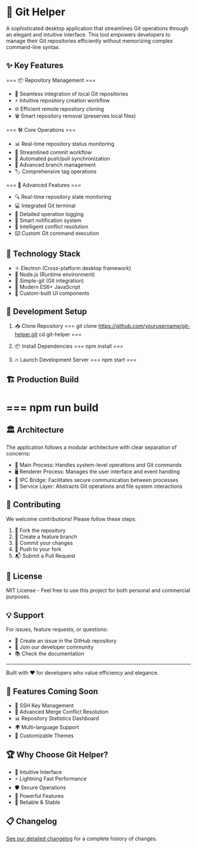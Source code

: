 # 🚀 Git Helper

A sophisticated desktop application that streamlines Git operations through an elegant and intuitive interface. This tool empowers developers to manage their Git repositories efficiently without memorizing complex command-line syntax.

## ✨ Key Features

=== 📦 Repository Management ===
- 🔄 Seamless integration of local Git repositories
- ⚡ Intuitive repository creation workflow
- 🌐 Efficient remote repository cloning
- 🗑️ Smart repository removal (preserves local files)

=== 🛠️ Core Operations ===
- 📊 Real-time repository status monitoring
- 💫 Streamlined commit workflow
- 🔄 Automated push/pull synchronization
- 🌿 Advanced branch management
- 🏷️ Comprehensive tag operations

=== 🎯 Advanced Features ===
- 🔍 Real-time repository state monitoring
- 💻 Integrated Git terminal
- 📝 Detailed operation logging
- 🔔 Smart notification system
- 🔧 Intelligent conflict resolution
- ⌨️ Custom Git command execution

## 🔧 Technology Stack
- ⚛️ Electron (Cross-platform desktop framework)
- 💚 Node.js (Runtime environment)
- 🔗 Simple-git (Git integration)
- 🌟 Modern ES6+ JavaScript
- 🎨 Custom-built UI components

## 🚀 Development Setup

1. 📥 Clone Repository
===
git clone https://github.com/yourusername/git-helper.git
cd git-helper
===

2. 📦 Install Dependencies
===
npm install
===

3. 🔥 Launch Development Server
===
npm start
===

## 🏗️ Production Build
===
npm run build
===

## 🏛️ Architecture

The application follows a modular architecture with clear separation of concerns:
- 🎯 Main Process: Handles system-level operations and Git commands
- 🖥️ Renderer Process: Manages the user interface and event handling
- 🌉 IPC Bridge: Facilitates secure communication between processes
- 🔧 Service Layer: Abstracts Git operations and file system interactions

## 🤝 Contributing

We welcome contributions! Please follow these steps:
1. 🍴 Fork the repository
2. 🌿 Create a feature branch
3. 💾 Commit your changes
4. 🚀 Push to your fork
5. 📬 Submit a Pull Request

## 📜 License

MIT License - Feel free to use this project for both personal and commercial purposes.

## 💡 Support

For issues, feature requests, or questions:
- 🐛 Create an issue in the GitHub repository
- 👥 Join our developer community
- 📚 Check the documentation

---
Built with ❤️ for developers who value efficiency and elegance.

## 🌟 Features Coming Soon
- 🔐 SSH Key Management
- 🔄 Advanced Merge Conflict Resolution
- 📊 Repository Statistics Dashboard
- 🌍 Multi-language Support
- 🎨 Customizable Themes

## 🏆 Why Choose Git Helper?
- 🎯 Intuitive Interface
- ⚡ Lightning Fast Performance
- 🛡️ Secure Operations
- 🔧 Powerful Features
- 💪 Reliable & Stable 

## 📋 Changelog

[See our detailed changelog](CHANGELOG.md) for a complete history of changes.